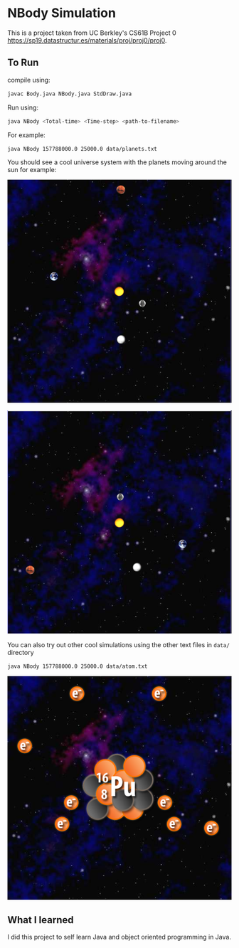 # NBody Simulation
This is a project taken from UC Berkley's CS61B Project 0 https://sp19.datastructur.es/materials/proj/proj0/proj0.

## To Run
compile using: 
```bash
javac Body.java NBody.java StdDraw.java
```
Run using:
```bash
java NBody <Total-time> <Time-step> <path-to-filename>
```
For example:
```bash
java NBody 157788000.0 25000.0 data/planets.txt
```

You should see a cool universe system with the planets moving around the sun for example:


![example-universe-1](https://github.com/EltonK888/NBody_Simulation/blob/master/images/ex1.PNG)

![example-universe-2](https://github.com/EltonK888/NBody_Simulation/blob/master/images/ex2.PNG)

You can also try out other cool simulations using the other text files in `data/` directory
```bash
java NBody 157788000.0 25000.0 data/atom.txt
```

![example-atom](https://github.com/EltonK888/NBody_Simulation/blob/master/images/ex3.PNG)

## What I learned
I did this project to self learn Java and object oriented programming in Java.


